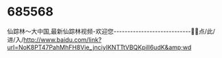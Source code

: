 # 685568
仙踪林～大中国,最新仙踪林视频-欢迎您----------------------------👙👙点/此/进/入/http://www.baidu.com/link?url=NoK8PT47PahMhFH8Vie_jnciyIKNTTtVBQKpill6udK&amp;wd
